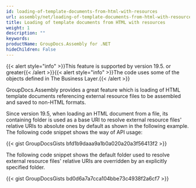 ```yaml
---
id: loading-of-template-documents-from-html-with-resources
url: assembly/net/loading-of-template-documents-from-html-with-resources
title: Loading of template documents from HTML with resources
weight: 1
description: ""
keywords: 
productName: GroupDocs.Assembly for .NET
hideChildren: False
---
```

{{< alert style="info" >}}This feature is supported by version 19.5. or greater{{< /alert >}}{{< alert style="info" >}}The code uses some of the objects defined in The Business Layer.{{< /alert >}}

GroupDocs.Assembly provides a great feature which is loading of HTML template documents referencing external resource files to be assembled and saved to non-HTML formats. 

Since version 19.5, when loading an HTML document from a file, its containing folder is used as a base URI to resolve external resource files' relative URIs to absolute ones by default as shown in the following example. The following code snippet shows the way of API usage:

{{< gist GroupDocsGists bfd1b9daaa9a1b0a020a20a3f56413f2 >}}

The following code snippet shows the default folder used to resolve external resource files' relative URIs are overridden by an explicitly specified folder.

{{< gist GroupDocsGists bd0d6a7a7cca104bbe73c4938f2a6cf7 >}}


